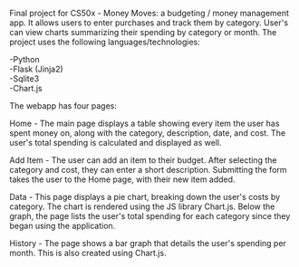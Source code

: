 Final project for CS50x - Money Moves: a budgeting / money management app. It allows users to enter purchases and track them by category. User's can view charts summarizing their spending by category or month. The project uses the following languages/technologies:

-Python  
-Flask (Jinja2)  
-Sqlite3  
-Chart.js  

The webapp has four pages:

Home - The main page displays a table showing every item the user has spent money on, along with the category, description, date, and cost. The user's total spending is calculated and displayed as well.

Add Item - The user can add an item to their budget. After selecting the category and cost, they can enter a short description. Submitting the form takes the user to the Home page, with their new item added.

Data - This page displays a pie chart, breaking down the user's costs by category. The chart is rendered using the JS library Chart.js. Below the graph, the page lists the user's total spending for each category since they began using the application.

History - The page shows a bar graph that details the user's spending per month. This is also created using Chart.js.
